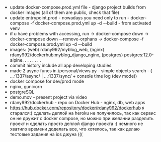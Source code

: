 - update docker-compose.prod.yml file - django project builds from docker images (all of them are public, check that file)
- update entrypoint.prod - nowadays you need only to run  - docker-compose -f docker-compose.prod.yml up -d --build - from activated venv
- if u have problems with accessing, run -> docker-compose down -> docker-compose down --remove-orphans -> docker-compose -f docker-compose.prod.yml up -d --build
- images: (web) rdany992/myblog_web, (nginx) rdany992/dockerhub:myblog_django_nginx, (postgres) postgres:12.0-alpine.
.
.
.
.
.
.
.
- commit history include all app developing studies
- made 2 async funcs in /personal/views.py - simple objects search - ( ...:1337/async/ | ...:1337/sync/ + console time log (dev mode))
- docker compose for dev/prod mode
- nginx, gunicorn
- postgreSQL
- demo.mov - present project via video
- rdany992/dockerhub - repo on Docker Hub - nginx, db, web apps
- https://hub.docker.com/repository/docker/rdany992/dockerhub
я старался:)
сделать деплой на heroku не получилось, так как сервис он не дружит с docker compose, но можно при желании разделить проект и сделать просто деплой django проекта :) немного не хватило времени доделать все, что хотелось, так как делаю тестовые задания на ios джуна (((
